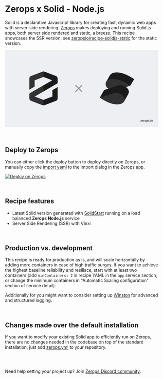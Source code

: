 # Zerops x Solid - Node.js

Solid is a declarative Javascript library for creating fast, dynamic web apps with server-side rendering. [Zerops](https://zerops.io) makes deploying and running Solid.js apps, both server side rendered and static, a breeze. This recipe showcases the SSR version, see [zeropsio/recipe-solidjs-static](https://github.com/zeropsio/recipe-solidjs-static) for the static version.

![solid](https://github.com/zeropsio/recipe-shared-assets/blob/main/covers/svg/cover-solid.svg)

<br/>

## Deploy to Zerops

You can either click the deploy button to deploy directly on Zerops, or manually copy the [import yaml](https://github.com/zeropsio/recipe-solidjs-nodejs/blob/main/zerops-project-import.yml) to the import dialog in the Zerops app.

[![Deploy on Zerops](https://github.com/zeropsio/recipe-shared-assets/blob/main/deploy-button/green/deploy-button.svg)](https://app.zerops.io/recipe/solidjs-nodejs)

<br/>

## Recipe features
- Latest Solid version generated with [SolidStart](https://start.solidjs.com/) running on a load balanced **Zerops Node.js** service
- Server Side Rendering (SSR) with Vinxi

<br/>

## Production vs. development
This recipe is ready for production as is, and will scale horizontally by adding more containers in case of high traffic surges. If you want to achieve the highest baseline reliability and resiliace, start with at least two containers (add `minContainers: 2` in recipe YAML in the `app` service section, or change the minimum containers in "Automatic Scaling configuration" section of service detail).

Additionally for you might want to consider setting up [Winston](https://github.com/winstonjs/winston) for advanced and structured logging.

<br/>

## Changes made over the default installation
If you want to modify your existing Solid app to efficiently run on Zerops, there are no changes needed in the codebase on top of the standard installation, just add [zerops.yml](https://github.com/zeropsio/recipe-solidjs-nodejs/blob/main/zerops.yml) to your repository.

<br/>
<br/>

Need help setting your project up? Join [Zerops Discord community](https://discord.com/invite/WDvCZ54).
